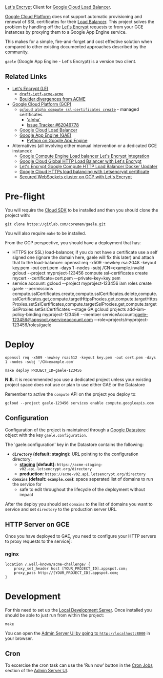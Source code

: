 [Let's Encrypt](https://letsencrypt.org/) Client for [Google Cloud Load Balancer](https://cloud.google.com/load-balancing/).

[Google Cloud Platform](https://cloud.google.com/) does not support automatic provisioning and renewal of SSL certificates for their [Load Balancer](https://cloud.google.com/load-balancing/).  This project solves the problem by handling off the [Let's Encrypt](https://letsencrypt.org/) requests to from your GCE instances by proxying them to a Google App Engine service.

This makes for a simple, fire-and-forget and cost effective solution when compared to other existing documented approaches described by the community.

`gaele` (Google App Engine - Let's Encrypt) is a version two client.

## Related Links

 * [Let's Encrypt (LE)](https://letsencrypt.org/)
     * [`draft-ietf-acme-acme`](https://datatracker.ietf.org/doc/draft-ietf-acme-acme/)
     * [Boulder divergences from ACME](https://github.com/letsencrypt/boulder/blob/master/docs/acme-divergences.md)
 * [Google Cloud Platform (GCP)](https://cloud.google.com/)
     * [`gcloud alpha compute ssl-certificates create`](https://cloud.google.com/sdk/gcloud/reference/alpha/compute/ssl-certificates/create) - managed certificates
         * ['alpha'](https://cloud.google.com/sdk/docs/release-notes?hl=en#compute_engine_17)
         * [Issue Tracker #62049778](https://issuetracker.google.com/issues/62049778)
     * [Google Cloud Load Balancer](https://cloud.google.com/load-balancing/)
     * [Google App Engine (GAE)](https://cloud.google.com/appengine/)
         * [Python on Google App Engine](https://cloud.google.com/appengine/docs/python/)
 * Alternatives (all involving either manual intervention or a dedicated GCE instance):
     * [Google Compute Engine Load balancer Let's Encrypt integration](http://blog.vuksan.com/2016/04/18/google-compute-load-balancer-lets-encrypt-integration)
     * [Google Cloud Global HTTP Load Balancer with Let's Encrypt](https://rogerhub.com/~r/sysadmin/2016/07/15/Google-Cloud-Global-HTTP-Load-Balancer-with-Lets-Encrypt/)
     * [Let's Encrypt Google Compute HTTP Load Balancer Docker Updater](https://github.com/bloomapi/letsencrypt-gcloud-balancer)
     * [Google Cloud HTTPs load balancing with Letsencrypt certificate](https://rubyinrails.com/2017/09/18/google-cloud-https-load-balancing-with-letsencrypt-certificate/)
     * [Secured WebSockets cluster on GCP with Let's Encrypt](https://github.com/elegantmonkeys/gcp-letsencrypt-websockets-cluster)

# Pre-flight

You will require the [Cloud SDK](https://cloud.google.com/appengine/docs/standard/python/download) to be installed and then you should clone the project with:

    git clone https://gitlab.com/coremem/gaele.git

You will also require `make` to be installed.

From the GCP perspective, you should have a deployment that has:

 * HTTPS (or SSL) load-balancer, if you do not have a certificate use a self signed one (ignore the domain here, gaele will fix this later) and attach that to the load-balancer:
       openssl req -x509 -newkey rsa:2048 -keyout key.pem -out cert.pem -days 1 -nodes -subj /CN=example.invalid
       gcloud --project myproject-123456 compute ssl-certificates create mycert --certificate=cert.pem --private-key=key.pem
 * service account:
       gcloud --project myproject-123456 iam roles create gaele --permissions compute.sslCertificates.create,compute.sslCertificates.delete,compute.sslCertificates.get,compute.targetHttpsProxies.get,compute.targetHttpsProxies.setSslCertificates,compute.targetSslProxies.get,compute.targetSslProxies.setSslCertificates --stage GA
       gcloud projects add-iam-policy-binding myproject-123456 --member serviceAccount:gaele-123456@appspot.gserviceaccount.com --role=projects/myproject-123456/roles/gaele

# Deploy

    openssl req -x509 -newkey rsa:512 -keyout key.pem -out cert.pem -days 1 -nodes -subj '/CN=example.com'

    make deploy PROJECT_ID=gaele-123456

**N.B.** it is recommended you use a dedicated project unless your existing project space does not use or plan to use either GAE or the Datastore

Remember to active the `compute` API on the project you deploy to:

    gcloud --project gaele-123456 services enable compute.googleapis.com

## Configuration

Configuration of the project is maintained through a [Google Datastore](https://cloud.google.com/appengine/docs/standard/python/datastore/) object with the key `gaele.configuration`.

The 'gaele.configuration' key in the Datastore contains the following:

 * **`directory` (default: staging):** URL pointing to the configuration directory:
     * **[staging](https://letsencrypt.org/docs/staging-environment/) [default]:** `https://acme-staging-v02.api.letsencrypt.org/directory`
     * **production:** `https://acme-v02.api.letsencrypt.org/directory`
 * **`domains` (default: `example.com`):** space seperated list of domains to run the service for
     * safe to edit throughout the lifecycle of the deployment without impact

After the deploy you should set `domains` to the list of domains you want to service and set `directory` to the production server URL.

## HTTP Server on GCE

Once you have deployed to GAE, you need to configure your HTTP servers to proxy requests to the service]:

### nginx

    location /.well-known/acme-challenge/ {
        proxy_set_header host [YOUR_PROJECT_ID].appspot.com;
        proxy_pass http://[YOUR_PROJECT_ID].appspot.com;
    }

# Development

For this need to set up the [Local Development Server](https://cloud.google.com/appengine/docs/standard/python/tools/using-local-server).  Once installed you should be able to just run from within the project:

    make

You can open the [Admin Server UI by going to `http://localhost:8000`](http://localhost:8000) in your browser.

## Cron

To excercise the cron task can use the 'Run now' button in the [Cron Jobs](http://localhost:8000/cron) section of the [Admin Server UI](http://localhost:8000).
